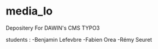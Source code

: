 # media_lo

Depositery For DAWIN's CMS TYPO3

students :
-Benjamin Lefevbre
-Fabien Orea
-Rémy Seuret
